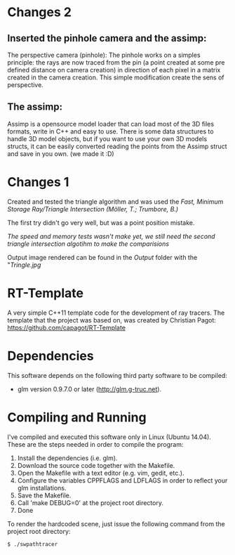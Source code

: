 # Changes 2

## Inserted the pinhole camera and the assimp:
The perspective camera (pinhole):
The pinhole works on a simples principle: the rays are now traced from the pin (a point created at some pre defined distance on camera creation) in direction of each pixel in a matrix created in the camera creation. This simple modification create the sens of perspective.

## The assimp:
Assimp is a opensource model loader that can load most of the 3D files formats, write in C++ and easy to use. 
There is some data structures to handle 3D model objects, but if you want to use your own 3D models structs, it can be easily converted reading the points from the Assimp struct and save in you own. (we made it :D)

# Changes 1
Created and tested the triangle algorithm and was used the *Fast, Minimum Storage Ray/Triangle Intersection (Möller, T.; Trumbore, B.)*

The first try didn't go very well, but was a point position mistake.

*The speed and memory tests wasn't make yet, we still need the second triangle intersection algotihm to make the comparisions*

Output image rendered can be found in the *Output* folder with the "*Tringle.jpg*


# RT-Template

A very simple C++11 template code for the development of ray tracers.
The template that the project was based on, was created by Christian Pagot:
https://github.com/capagot/RT-Template

# Dependencies

This software depends on the following third party software to be compiled:

- glm version 0.9.7.0 or later (http://glm.g-truc.net).

# Compiling and Running

I've compiled and executed this software only in Linux (Ubuntu 14.04).
These are the steps needed in order to compile the program:

1. Install the dependencies (i.e. glm).
2. Download the source code together with the Makefile.
3. Open the Makefile with a text editor (e.g. vim, gedit, etc.).
4. Configure the variables CPPFLAGS and LDFLAGS in order to reflect your glm installations.
5. Save the Makefile.
6. Call 'make DEBUG=0' at the project root directory.
7. Done

To render the hardcoded scene, just issue the following command from the project root directory: 

    $ ./swpathtracer
